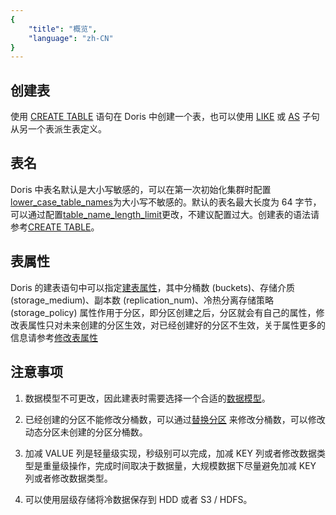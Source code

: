 ```yaml
---
{
    "title": "概览",
    "language": "zh-CN"
}
---
```


<!-- 
Licensed to the Apache Software Foundation (ASF) under one
or more contributor license agreements.  See the NOTICE file
distributed with this work for additional information
regarding copyright ownership.  The ASF licenses this file
to you under the Apache License, Version 2.0 (the
"License"); you may not use this file except in compliance
with the License.  You may obtain a copy of the License at

  http://www.apache.org/licenses/LICENSE-2.0

Unless required by applicable law or agreed to in writing,
software distributed under the License is distributed on an
"AS IS" BASIS, WITHOUT WARRANTIES OR CONDITIONS OF ANY
KIND, either express or implied.  See the License for the
specific language governing permissions and limitations
under the License.
-->

## 创建表

使用 [CREATE TABLE](../sql-manual/sql-statements/table-and-view/table/CREATE-TABLE) 语句在 Doris 中创建一个表，也可以使用 [LIKE](../sql-manual/sql-statements/table-and-view/table/CREATE-TABLE-LIKE) 或 [AS](../sql-manual/sql-statements/table-and-view/table/CREATE-TABLE-AS-SELECT) 子句从另一个表派生表定义。

## 表名

Doris 中表名默认是大小写敏感的，可以在第一次初始化集群时配置[lower_case_table_names](../admin-manual/config/fe-config.md)为大小写不敏感的。默认的表名最大长度为 64 字节，可以通过配置[table_name_length_limit](../admin-manual/config/fe-config.md)更改，不建议配置过大。创建表的语法请参考[CREATE TABLE](../sql-manual/sql-statements/table-and-view/table/CREATE-TABLE)。

## 表属性

Doris 的建表语句中可以指定[建表属性](../sql-manual/sql-statements/table-and-view/table/CREATE-TABLE)，其中分桶数 (buckets)、存储介质 (storage_medium)、副本数 (replication_num)、冷热分离存储策略 (storage_policy) 属性作用于分区，即分区创建之后，分区就会有自己的属性，修改表属性只对未来创建的分区生效，对已经创建好的分区不生效，关于属性更多的信息请参考[修改表属性](../sql-manual/sql-statements/table-and-view/table/ALTER-TABLE-PROPERTY)


## 注意事项

1. 数据模型不可更改，因此建表时需要选择一个合适的[数据模型](../table-design/data-model/overview.md)。

2. 已经创建的分区不能修改分桶数，可以通过[替换分区](../data-operate/delete/table-temp-partition.md) 来修改分桶数，可以修改动态分区未创建的分区分桶数。

3. 加减 VALUE 列是轻量级实现，秒级别可以完成，加减 KEY 列或者修改数据类型是重量级操作，完成时间取决于数据量，大规模数据下尽量避免加减 KEY 列或者修改数据类型。

4. 可以使用层级存储将冷数据保存到 HDD 或者 S3 / HDFS。
